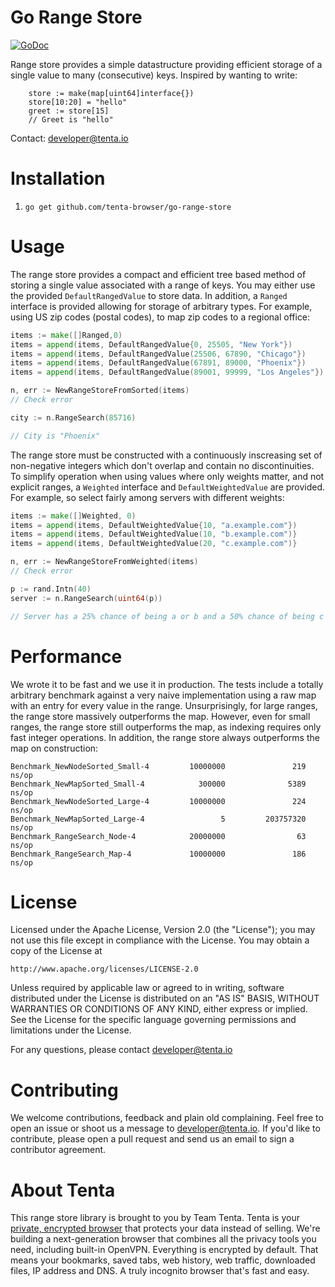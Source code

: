 Go Range Store
==============

[![GoDoc](https://godoc.org/github.com/tenta-browser/go-range-store?status.svg)](https://godoc.org/github.com/tenta-browser/go-range-store)

Range store provides a simple datastructure providing efficient storage of a single value to many (consecutive) keys. Inspired by wanting to write:

```
    store := make(map[uint64]interface{})
    store[10:20] = "hello"
    greet := store[15]
    // Greet is "hello"
```

Contact: developer@tenta.io

Installation
============

1. `go get github.com/tenta-browser/go-range-store`

Usage
=====

The range store provides a compact and efficient tree based method of storing a single value associated with a range of keys. You may
either use the provided `DefaultRangedValue` to store data. In addition, a `Ranged` interface is provided allowing for storage of
arbitrary types. For example, using US zip codes (postal codes), to map zip codes to a regional office:

```go
items := make([]Ranged,0)
items = append(items, DefaultRangedValue{0, 25505, "New York"})
items = append(items, DefaultRangedValue(25506, 67890, "Chicago"})
items = append(items, DefaultRangedValue(67891, 89000, "Phoenix"})
items = append(items, DefaultRangedValue(89001, 99999, "Los Angeles"})

n, err := NewRangeStoreFromSorted(items)
// Check error

city := n.RangeSearch(85716)

// City is "Phoenix"
```

The range store must be constructed with a continuously inscreasing set of non-negative integers which don't overlap and contain
no discontinuities. To simplify operation when using values where only weights matter, and not explicit ranges, a `Weighted` interface
and `DefaultWeightedValue` are provided. For example, so select fairly among servers with different weights:

```go
items := make([]Weighted, 0)
items = append(items, DefaultWeightedValue{10, "a.example.com"})
items = append(items, DefaultWeightedValue(10, "b.example.com")}
items = append(items, DefaultWeightedValue(20, "c.example.com")}

n, err := NewRangeStoreFromWeighted(items)
// Check error

p := rand.Intn(40)
server := n.RangeSearch(uint64(p))

// Server has a 25% chance of being a or b and a 50% chance of being c
```

Performance
===========

We wrote it to be fast and we use it in production. The tests include a totally arbitrary benchmark against a very naive implementation using
a raw map with an entry for every value in the range. Unsurprisingly, for large ranges, the range store massively outperforms the map. However,
even for small ranges, the range store still outperforms the map, as indexing requires only fast integer operations. In addition, the range store
always outperforms the map on construction:

```
Benchmark_NewNodeSorted_Small-4         10000000               219 ns/op
Benchmark_NewMapSorted_Small-4            300000              5389 ns/op
Benchmark_NewNodeSorted_Large-4         10000000               224 ns/op
Benchmark_NewMapSorted_Large-4                 5         203757320 ns/op
Benchmark_RangeSearch_Node-4            20000000                63 ns/op
Benchmark_RangeSearch_Map-4             10000000               186 ns/op
```

License
=======

Licensed under the Apache License, Version 2.0 (the "License");
you may not use this file except in compliance with the License.
You may obtain a copy of the License at

    http://www.apache.org/licenses/LICENSE-2.0

Unless required by applicable law or agreed to in writing, software
distributed under the License is distributed on an "AS IS" BASIS,
WITHOUT WARRANTIES OR CONDITIONS OF ANY KIND, either express or implied.
See the License for the specific language governing permissions and
limitations under the License.

For any questions, please contact developer@tenta.io

Contributing
============

We welcome contributions, feedback and plain old complaining. Feel free to open
an issue or shoot us a message to developer@tenta.io. If you'd like to contribute,
please open a pull request and send us an email to sign a contributor agreement.

About Tenta
===========

This range store library is brought to you by Team Tenta. Tenta is your [private, encrypted browser](https://tenta.com) that protects your data instead of selling. We're building a next-generation browser that combines all the privacy tools you need, including built-in OpenVPN. Everything is encrypted by default. That means your bookmarks, saved tabs, web history, web traffic, downloaded files, IP address and DNS. A truly incognito browser that's fast and easy.
